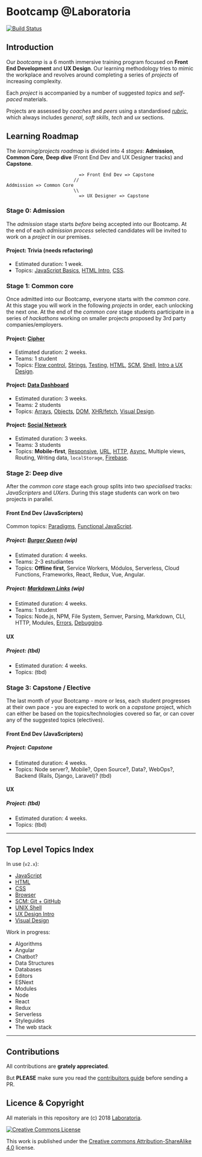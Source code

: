 # Bootcamp @Laboratoria

[![Build Status](https://travis-ci.org/Laboratoria/curricula-js.svg?branch=master)](https://travis-ci.org/Laboratoria/curricula-js)

## Introduction

Our _bootcamp_ is a 6 month immersive training program focused on **Front End
Development** and **UX Design**. Our learning methodology tries to mimic the
workplace and revolves around completing a series of _projects_ of increasing
complexity.

Each _project_ is accompanied by a number of suggested _topics_ and _self-paced_
materials.

Projects are assessed by _coaches_ and _peers_ using a standardised [_rubric_](https://docs.google.com/spreadsheets/d/e/2PACX-1vSkQy1waRpQ-16sn7VogiDTy-Fz5e7OSZSYUCiHC_bkLAKYewr4L8pWJ_BG210PeULe-TjLScNQQT_x/pubhtml#),
which always includes _general_, _soft skills_, _tech_ and _ux_ sections.

## Learning Roadmap

The _learning/projects roadmap_ is divided into 4 _stages_: **Admission**,
**Common Core**, **Deep dive** (Front End Dev and UX Designer tracks) and
**Capstone**.

```text
                           => Front End Dev => Capstone
                         //
Addmission => Common Core
                         \\
                           => UX Designer => Capstone
```

### Stage 0: Admission

The _admission_ stage starts _before_ being accepted into our Bootcamp. At the
end of each _admission process_ selected candidates will be invited to work on a
_project_ in our premises.

#### Project: Trivia (needs refactoring)

* Estimated duration: 1 week.
* Topics: [JavaScript Basics](topics/javascript/01-basics),
  [HTML Intro](topics/html/01-intro), [CSS](topics/css/01-css).

### Stage 1: Common core

Once admitted into our Bootcamp, everyone starts with the _common core_. At this
stage you will work in the following _projects_ in order, each unlocking the
next one. At the end of the _common core_ stage students participate in a series
of _hackathons_ working on smaller projects proposed by 3rd party
companies/employers.

#### Project: [Cipher](projects/01-cipher)

* Estimated duration: 2 weeks.
* Teams: 1 student
* Topics: [Flow control](topics/javascript/02-flow-control),
  [Strings](topics/javascript/06-strings), [Testing](topics/testing),
  [HTML](topics/html), [SCM](topics/scm), [Shell](topics/shell),
  [Intro a UX Design](https://github.com/Laboratoria/curricula-ux/tree/master/00-topics/00-intro-ux).

#### Project: [Data Dashboard](projects/02-data-dashboard)

* Estimated duration: 3 weeks.
* Teams: 2 students
* Topics: [Arrays](topics/javascript/04-arrays),
  [Objects](topics/javascript/05-objects), [DOM](topics/browser/02-dom),
  [XHR/fetch](topics/browser/04-xhr), [Visual Design](https://github.com/Laboratoria/curricula-ux/tree/master/00-topics/02-diseno-visual).

#### Project: [Social Network](projects/03-social-network)

* Estimated duration: 3 weeks.
* Teams: 3 students
* Topics: **Mobile-first**, [Responsive](topics/css/02-responsive),
  [URL](topics/the-web/04-url), [HTTP](topics/the-web/05-http),
  [Async](topics/javascript/08-async), Multiple views, Routing, Writing data,
  `localStorage`, [Firebase](https://firebase.google.com/).

### Stage 2: Deep dive

After the _common core_ stage each group splits into two _specialised_ tracks:
_JavaScripters_ and _UXers_. During this stage students can work on two projects
in parallel.

#### Front End Dev (JavaScripters)

Common topics: [Paradigms](topics/paradigms), [Functional JavaScript](topics/functional).

##### Project: [Burger Queen](projects/04-burger-queen) (wip)

* Estimated duration: 4 weeks.
* Teams: 2-3 estudiantes
* Topics: **Offline first**, Service Workers, Módulos, Serverless, Cloud
  Functions, Frameworks, React, Redux, Vue, Angular.

##### Project: [Markdown Links](projects/04-md-links) (wip)

* Estimated duration: 4 weeks.
* Teams: 1 student
* Topics: Node.js, NPM, File System, Semver, Parsing, Markdown, CLI, HTTP,
  Modules, [Errors](topics/javascript/09-errors),
  [Debugging](topics/javascript/10-debugging).

#### UX

##### Project: (tbd)

* Estimated duration: 4 weeks.
* Topics: (tbd)

### Stage 3: Capstone / Elective

The last month of your Bootcamp - more or less, each student progresses at
their own pace - you are expected to work on a _capstone_ project, which can
either be based on the topics/technologies covered so far, or can cover any of
the suggested topics (electives).

#### Front End Dev (JavaScripters)

##### Project: Capstone

* Estimated duration: 4 weeks.
* Topics: Node server?, Mobile?, Open Source?, Data?, WebOps?, Backend (Rails,
  Django, Laravel)? (tbd)

#### UX

##### Project: (tbd)

* Estimated duration: 4 weeks.
* Topics: (tbd)

***

## Top Level Topics Index

In use (`v2.x`):

* [JavaScript](topics/javascript)
* [HTML](topics/html)
* [CSS](topics/css)
* [Browser](topics/browser)
* [SCM: Git + GitHub](topics/scm)
* [UNIX Shell](topics/shell)
* [UX Design Intro](https://github.com/Laboratoria/curricula-ux/tree/master/00-topics/00-intro-ux)
* [Visual Design](https://github.com/Laboratoria/curricula-ux/tree/master/00-topics/02-diseno-visual)

Work in progress:

* Algorithms
* Angular
* Chatbot?
* Data Structures
* Databases
* Editors
* ESNext
* Modules
* Node
* React
* Redux
* Serverless
* Styleguides
* The web stack

***

## Contributions

All contributions are **grately appreciated**.

But **PLEASE** make sure you read the [contribuitors guide](CONTRIBUTING.md)
before sending a PR.

## Licence & Copyright

All materials in this repository are (c) 2018 [Laboratoria](http;//laboratoria.la/).

[![Creative Commons License](https://i.creativecommons.org/l/by-sa/4.0/88x31.png)](http://creativecommons.org/licenses/by-nc-nd/4.0/)

This work is published under the [Creative commons
Attribution-ShareAlike 4.0](https://creativecommons.org/licenses/by-sa/4.0/)
license.
